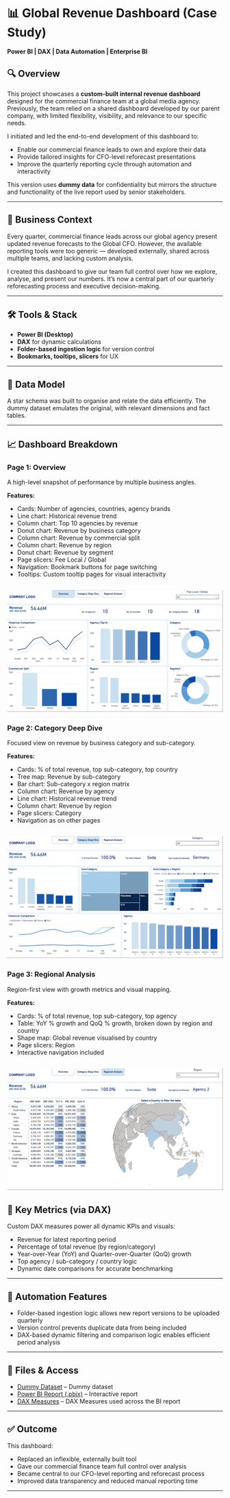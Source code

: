 # 📊 Global Revenue Dashboard (Case Study)

**Power BI | DAX | Data Automation | Enterprise BI**

## 🔍 Overview

This project showcases a **custom-built internal revenue dashboard** designed for the commercial finance team at a global media agency. Previously, the team relied on a shared dashboard developed by our parent company, with limited flexibility, visibility, and relevance to our specific needs.

I initiated and led the end-to-end development of this dashboard to:

- Enable our commercial finance leads to own and explore their data
- Provide tailored insights for CFO-level reforecast presentations
- Improve the quarterly reporting cycle through automation and interactivity

This version uses **dummy data** for confidentiality but mirrors the structure and functionality of the live report used by senior stakeholders.

---

## 🧠 Business Context

Every quarter, commercial finance leads across our global agency present updated revenue forecasts to the Global CFO. However, the available reporting tools were too generic — developed externally, shared across multiple teams, and lacking custom analysis.

I created this dashboard to give our team full control over how we explore, analyse, and present our numbers. It’s now a central part of our quarterly reforecasting process and executive decision-making.

---

## 🛠️ Tools & Stack

- **Power BI (Desktop)**
- **DAX** for dynamic calculations
- **Folder-based ingestion logic** for version control
- **Bookmarks, tooltips, slicers** for UX

---

## 🧱 Data Model

A star schema was built to organise and relate the data efficiently. The dummy dataset emulates the original, with relevant dimensions and fact tables.

---

## 📈 Dashboard Breakdown

### **Page 1: Overview**

A high-level snapshot of performance by multiple business angles.

**Features:**
- Cards: Number of agencies, countries, agency brands
- Line chart: Historical revenue trend
- Column chart: Top 10 agencies by revenue
- Donut chart: Revenue by business category
- Column chart: Revenue by commercial split
- Column chart: Revenue by region
- Donut chart: Revenue by segment
- Page slicers: Fee Local / Global
- Navigation: Bookmark buttons for page switching
- Tooltips: Custom tooltip pages for visual interactivity


![Overview](images/overview.PNG)
---

### **Page 2: Category Deep Dive**

Focused view on revenue by business category and sub-category.

**Features:**
- Cards: % of total revenue, top sub-category, top country
- Tree map: Revenue by sub-category
- Bar chart: Sub-category x region matrix
- Column chart: Revenue by agency
- Line chart: Historical revenue trend
- Column chart: Revenue by region
- Page slicers: Category
- Navigation as on other pages

![Category Deep Dive](images/category_deep_dive.PNG)
---

### **Page 3: Regional Analysis**

Region-first view with growth metrics and visual mapping.

**Features:**
- Cards: % of total revenue, top sub-category, top agency
- Table: YoY % growth and QoQ % growth, broken down by region and country
- Shape map: Global revenue visualised by country
- Page slicers: Region 
- Interactive navigation included

![Regional Analysis](images/regional_analysis.PNG)
---

## 🧮 Key Metrics (via DAX)

Custom DAX measures power all dynamic KPIs and visuals:

- Revenue for latest reporting period
- Percentage of total revenue (by region/category)
- Year-over-Year (YoY) and Quarter-over-Quarter (QoQ) growth
- Top agency / sub-category / country logic
- Dynamic date comparisons for accurate benchmarking

---

## 🔁 Automation Features

- Folder-based ingestion logic allows new report versions to be uploaded quarterly
- Version control prevents duplicate data from being included
- DAX-based dynamic filtering and comparison logic enables efficient period analysis


---

## 🔗 Files & Access

- [Dummy Dataset](data) – Dummy dataset  
- [Power BI Report (.pbix)](Global_Revenue_BI_Report.pbix) – Interactive report  
- [DAX Measures](dax_measures.md) – DAX Measures used across the BI report


---

## ✅ Outcome

This dashboard:

- Replaced an inflexible, externally built tool
- Gave our commercial finance team full control over analysis
- Became central to our CFO-level reporting and reforecast process
- Improved data transparency and reduced manual reporting time

---
